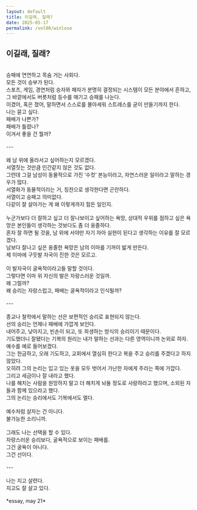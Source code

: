 ```yaml
---
layout: default
title: 이길래, 질래?
date: 2025-05-17
permalink: /vol00/winlose
---
```


## 이길래, 질래?<br>
<br>
승패에 연연하고 목숨 거는 사회다.<br>
모든 것이 승부가 된다.<br>
스포츠, 게임, 경연처럼 승자와 패자가 분명히 결정되는 시스템이 모든 분야에서 흔하고, 그 바깥에서도 버릇처럼 등수를 매기고 승패를 나눈다.<br>
이겼어, 혹은 졌어, 말하면서 스스로를 몰아세워 스트레스를 굳이 만들기까지 한다.<br>
나는 묻고 싶다.<br>
패배가 나쁜가?<br>
패배가 틀렸나?<br>
이겨서 좋을 건 뭘까?<br>
<br>
---<br>
<br>
왜 남 위에 올라서고 싶어하는지 모르겠다.<br>
서열짓는 것만큼 인간같지 않은 것도 없다.<br>
그런데 그걸 남성이 동물적으로 가진 ‘수컷’ 본능이라고, 자연스러운 일이라고 말하는 경우가 많다.<br>
서열화가 동물적이라는 거, 칭찬으로 생각한다면 곤란하다.<br>
서열이고 승패고 의미없다.<br>
다같이 잘 살아가는 게 왜 이렇게까지 힘든 일인지.<br>
<br>
누군가보다 더 잘하고 싶고 더 잘나보이고 싶어하는 욕망, 상대적 우위를 점하고 싶은 욕망은 본인들이 생각하는 것보다도 좀 더 옹졸하다.<br>
혼자 잘 하면 될 것을, 남 위에 서야만 자기 자아 실현이 된다고 생각하는 이유를 잘 모르겠다.<br>
남보다 잘나고 싶은 옹졸한 욕망은 남의 이마를 기꺼이 밟게 만든다.<br>
제 이마에 구둣발 자국이 진한 것은 모르고.<br>
<br>
이 발자국이 굴욕적이라고들 말할 것이다.<br>
그렇다면 이마 위 자신의 발은 자랑스러운 것일까.<br>
왜 그럴까?<br>
왜 승리는 자랑스럽고, 패배는 굴욕적이라고 인식될까?<br>
<br>
---<br>
<br>
종교나 철학에서 말하는 선은 보편적인 승리로 표현되지 않는다.<br>
선의 승리는 언제나 패배에 가깝게 보인다.<br>
내어주고, 낮아지고, 빈손이 되고, 또 희생하는 방식의 승리이기 때문이다.<br>
기도했더니 잘됐다는 기복의 원리는 내가 말하는 선과는 다른 영역이니까 논외로 하자.<br>
예수를 예로 들어보겠다.<br>
그는 헌금하고, 오래 기도하고, 교회에서 열심히 한다고 복을 주고 승리를 주겠다고 하지 않았다.<br>
오히려 그의 논리는 입고 있는 옷을 모두 벗어서 가난한 자에게 주라는 쪽에 가깝다.<br>
그리고 세금이나 잘 내라고 했다.<br>
나를 해치는 사람을 원망하지 말고 더 해치게 놔둘 정도로 사랑하라고 했으며, 소외된 자들과 함께 있으라고 했다.<br>
그의 논리는 승리에서도 기복에서도 멀다.<br>
<br>
예수처럼 살자는 건 아니다.<br>
불가능한 소리니까.<br>
<br>
그래도 나는 선택을 할 수 있다.<br>
자랑스러운 승리보다, 굴욕적으로 보이는 패배를.<br>
그건 굴욕이 아니다.<br>
그건 선이다.<br>
<br>
---<br>
<br>
나는 지고 살련다.<br>
지고도 잘 살고 있다.<br>
<br>
*essay, may 21*<br>
<br>
